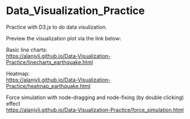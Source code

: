 # Data_Visualization_Practice  
Practice with D3.js to do data visulization.  
    
Preview the visualization plot via the link below:  
  
Basic line charts:  
https://alanjyli.github.io/Data-Visualization-Practice/linecharts_earthquake.html  
  
Heatmap:  
https://alanjyli.github.io/Data-Visualization-Practice/heatmap_earthquake.html  
  
Force simulation with node-dragging and node-fixing (by double clicking) effect  
https://alanjyli.github.io/Data-Visualization-Practice/force_simulation.html
